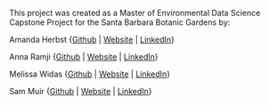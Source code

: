 This project was created as a Master of Environmental Data Science Capstone Project for the Santa Barbara Botanic Gardens by: 

 Amanda Herbst {[Github](https://github.com/amandaherbst) | [Website](amandaherbst.github.io) | [LinkedIn](https://www.linkedin.com/in/amanda-herbst/)}

 Anna Ramji {[Github](https://github.com/annaramji) | [Website](https://annaramji.github.io/) | [LinkedIn](https://www.linkedin.com/in/annaramji/)}

 Melissa Widas {[Github](https://github.com/mwidas) | [Website](https://mwidas.github.io/) | [LinkedIn](https://www.linkedin.com/in/mwidas/)}

 Sam Muir {[Github](https://github.com/shmuir) | [Website](https://shmuir.github.io/) | [LinkedIn](https://www.linkedin.com/in/shmuir/)}